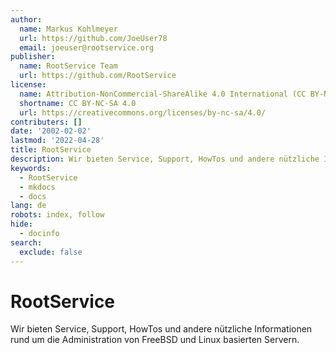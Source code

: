 ```yaml
---
author:
  name: Markus Kohlmeyer
  url: https://github.com/JoeUser78
  email: joeuser@rootservice.org
publisher:
  name: RootService Team
  url: https://github.com/RootService
license:
  name: Attribution-NonCommercial-ShareAlike 4.0 International (CC BY-NC-SA 4.0)
  shortname: CC BY-NC-SA 4.0
  url: https://creativecommons.org/licenses/by-nc-sa/4.0/
contributers: []
date: '2002-02-02'
lastmod: '2022-04-28'
title: RootService
description: Wir bieten Service, Support, HowTos und andere nützliche Informationen rund um die Administration von FreeBSD und Linux basierten Servern
keywords:
  - RootService
  - mkdocs
  - docs
lang: de
robots: index, follow
hide:
  - docinfo
search:
  exclude: false
---
```

# RootService

Wir bieten Service, Support, HowTos und andere nützliche Informationen rund um die Administration von FreeBSD und Linux basierten Servern.
